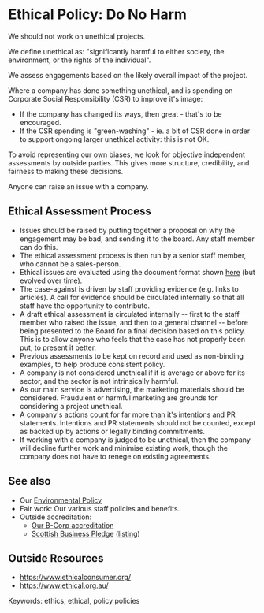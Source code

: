 
# Ethical Policy: Do No Harm

We should not work on unethical projects.

We define unethical as: "significantly harmful to either society, the environment, or the rights of the individual".

We assess engagements based on the likely overall impact of the project.

Where a company has done something unethical, and is spending on Corporate Social Responsibility (CSR) to improve it's image:

* If the company has changed its ways, then great - that's to be encouraged.
* If the CSR spending is "green-washing" - ie. a bit of CSR done in order to support ongoing larger unethical activity: this is not OK.

To avoid representing our own biases, we look for objective independent assessments by outside parties. This gives more structure, credibility, and fairness to making these decisions.

Anyone can raise an issue with a company. 

## Ethical Assessment Process

* Issues should be raised by putting together a proposal on why the engagement may be bad, and sending it to the board. Any staff member can do this.
* The ethical assessment process is then run by a senior staff member, who cannot be a sales-person.
* Ethical issues are evaluated using the document format shown [here](https://docs.google.com/document/d/18GtJpdgLfysw8Xv-H3uzzgbz92P1sebi-9W5FgCLXaY/edit)  (but evolved over time).
* The case-against is driven by staff providing evidence (e.g. links to articles). A call for evidence should be circulated internally so that all staff have the opportunity to contribute.
* A draft ethical assessment is circulated internally -- first to the staff member who raised the issue, and then to a general channel -- before being presented to the Board for a final decision based on this policy. This is to allow anyone who feels that the case has not properly been put, to present it better.
* Previous assessments to be kept on record and used as non-binding examples, to help produce consistent policy.
* A company is not considered unethical if it is average or above for its sector, and the sector is not intrinsically harmful.
* As our main service is advertising, the marketing materials should be considered. Fraudulent or harmful marketing are grounds for considering a project unethical.
* A company's actions count for far more than it's intentions and PR statements. Intentions and PR statements should not be counted, except as backed up by actions or legally binding commitments.
* If working with a company is judged to be unethical, then the company will decline further work and minimise existing work, though the company does not have to renege on existing agreements. 

<!-- 
We follow a courtroom model, with a senior person (usually Dan W in consultation with everyone) acting as the judge.

Should ethical decisions be done by blind vote instead?

Pros:    

 - Simple clear approach.
 - Non hierarchical.
 - Fair and inclusive.

Cons:

 - We can't have a short SLA + everyone votes + evidence based decision making.   
 - Election-style campaigning could be quite negative and create arguments.   
 - Basic boardroom ethics say conflict-of-interest = no vote (less of an issue as we grow).   
 - Voting is a more emotional decision making paradigm than the courtroom approach we follow.
 - Democracy doesn't always give good decisions (see Trump, Brexit, Boris Johnson)

Would voting have altered our decisions at all?

 - Coca-cola: probably the same   
 - Gatwick: probably the same   
 - Huawei: unknown. Potential for negative fall-out (without considering the evidence, we'd probably have leaned to "yes", with the evidence to "no" -- which would have made a yes vote problematic).   
 - Amazon: unkown. The debate could easily have escalated into an argument.   

Conclusion: The courtroom model works.
-->

## See also

* Our [Environmental Policy](./environmental-policy.md)
* Fair work: Our various staff policies and benefits.
* Outside accreditation: 
   * [Our B-Corp accreditation](https://bcorporation.uk/directory/good-loop)
   * [Scottish Business Pledge](https://scottishbusinesspledge.scot/about/) ([listing](https://scottishbusinesspledge.scot/pledge-partners/?_sf_s=good-loop))



## Outside Resources

* <https://www.ethicalconsumer.org/>
* <https://www.ethical.org.au/>

Keywords: ethics, ethical, policy policies
